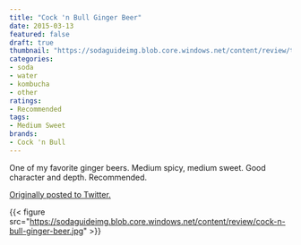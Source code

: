 ```yaml
---
title: "Cock 'n Bull Ginger Beer"
date: 2015-03-13
featured: false
draft: true
thumbnail: "https://sodaguideimg.blob.core.windows.net/content/review/thumbs/cock-n-bull-ginger-beer.jpg"
categories:
- soda
- water
- kombucha
- other
ratings:
- Recommended
tags:
- Medium Sweet
brands:
- Cock 'n Bull
---
```


One of my favorite ginger beers. Medium spicy, medium sweet. Good character and depth. Recommended.

[Originally posted to Twitter.](https://twitter.com/Cavorter/status/576542998957191168)

{{< figure src="https://sodaguideimg.blob.core.windows.net/content/review/cock-n-bull-ginger-beer.jpg" >}}


